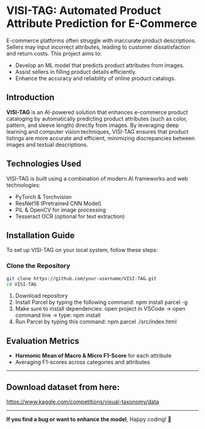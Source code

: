 # VISI-TAG: Automated Product Attribute Prediction for E-Commerce

E-commerce platforms often struggle with inaccurate product descriptions. Sellers may input incorrect attributes, leading to customer dissatisfaction and return costs. This project aims to:
- Develop an ML model that predicts product attributes from images.
- Assist sellers in filling product details efficiently.
- Enhance the accuracy and reliability of online product catalogs.

## Introduction
**VISI-TAG** is an AI-powered solution that enhances e-commerce product cataloging by automatically predicting product attributes (such as color, pattern, and sleeve length) directly from images. By leveraging deep learning and computer vision techniques, VISI-TAG ensures that product listings are more accurate and efficient, minimizing discrepancies between images and textual descriptions.


## Technologies Used
VISI-TAG is built using a combination of modern AI frameworks and web technologies:
   * PyTorch & Torchvision
   * ResNet18 (Pretrained CNN Model)
   * PIL & OpenCV for image processing
   * Tesseract OCR (optional for text extraction)


## Installation Guide
To set up VISI-TAG on your local system, follow these steps:

### Clone the Repository
```sh
git clone https://github.com/your-username/VISI-TAG.git
cd VISI-TAG
```
1. Download repository
2. Install Parcel by typing the following command: npm install parcel -g
3. Make sure to install dependencies: open project in VSCode -> open command line -> type: npm install
4. Run Parcel by typing this command: npm parcel ./src/index.html


## Evaluation Metrics
- **Harmonic Mean of Macro & Micro F1-Score** for each attribute
- Averaging F1-scores across categories and attributes

---

## Download dataset from here:
https://www.kaggle.com/competitions/visual-taxonomy/data


---
**If you find a bug or want to enhance the model**, Happy coding! 🚀

